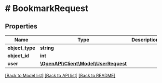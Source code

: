 # # BookmarkRequest

## Properties

Name | Type | Description | Notes
------------ | ------------- | ------------- | -------------
**object_type** | **string** |  |
**object_id** | **int** |  |
**user** | [**\OpenAPI\Client\Model\UserRequest**](UserRequest.md) |  |

[[Back to Model list]](../../README.md#models) [[Back to API list]](../../README.md#endpoints) [[Back to README]](../../README.md)
